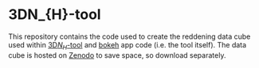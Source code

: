 # 3DN_{H}-tool

This repository contains the code used to create the reddening data cube used within [3D$N_H$-tool](http://astro.uni-tuebingen.de/nh3d/nhtool) and [bokeh](https://bokeh.org) app code (i.e. the tool itself). The data cube is hosted on [Zenodo](https://zenodo.org/records/10779060) to save space, so download separately. 
